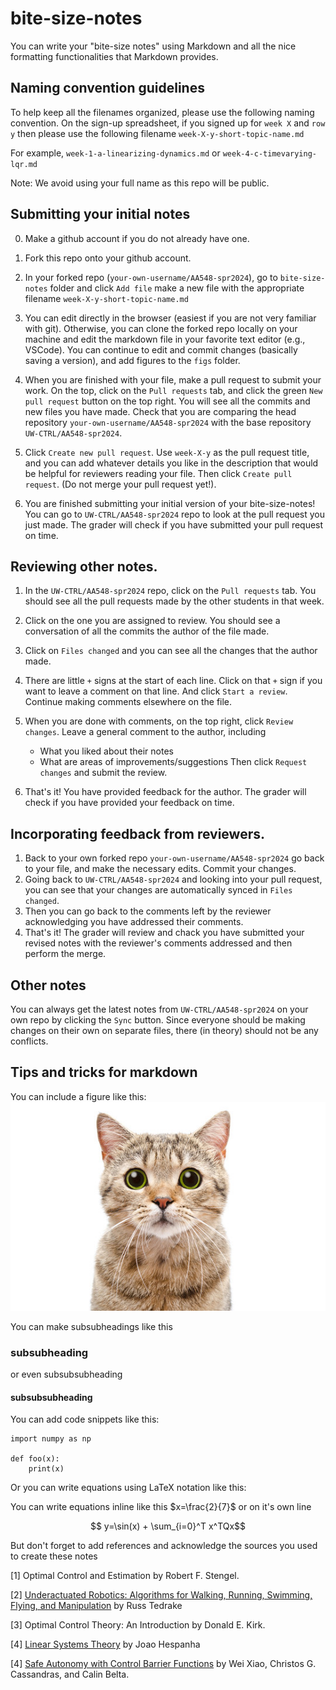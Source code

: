 # bite-size-notes

You can write your "bite-size notes" using Markdown and all the nice formatting functionalities that Markdown provides.

## Naming convention guidelines
To help keep all the filenames organized, please use the following naming convention. 
On the sign-up spreadsheet, if you signed up for `week X` and `row y` then please use the following filename `week-X-y-short-topic-name.md`

For example, `week-1-a-linearizing-dynamics.md` or `week-4-c-timevarying-lqr.md`

Note: We avoid using your full name as this repo will be public.

## Submitting your initial notes

0. Make a github account if you do not already have one. 

1.  Fork this repo onto your github account.

2. In your forked repo (`your-own-username/AA548-spr2024`), go to `bite-size-notes` folder and click `Add file` make a new file with the appropriate filename `week-X-y-short-topic-name.md`

3. You can edit directly in the browser (easiest if you are not very familiar with git). Otherwise, you can clone the forked repo locally on your machine and edit the markdown file in your favorite text editor (e.g., VSCode). You can continue to edit and commit changes (basically saving a version), and add figures to the `figs` folder.

4. When you are finished with your file, make a pull request to submit your work. On the top, click on the `Pull requests` tab, and click the green `New pull request` button on the top right. You will see all the commits and new files you have made. Check that you are comparing the head repository `your-own-username/AA548-spr2024` with the base repository `UW-CTRL/AA548-spr2024`.
   
5. Click `Create new pull request`. Use `week-X-y` as the pull request title, and you can add whatever details you like in the description that would be helpful for reviewers reading your file. Then click `Create pull request`. (Do not merge your pull request yet!).
  
6. You are finished submitting your initial version of your bite-size-notes! You can go to `UW-CTRL/AA548-spr2024` repo to look at the pull request you just made. The grader will check if you have submitted your pull request on time.


## Reviewing other notes.

1. In the `UW-CTRL/AA548-spr2024` repo, click on the `Pull requests` tab. You should see all the pull requests made by the other students in that week.

2. Click on the one you are assigned to review. You should see a conversation of all the commits the author of the file made.
   
3. Click on `Files changed` and you can see all the changes that the author made.
4. There are little `+` signs at the start of each line. Click on that `+` sign if you want to leave a comment on that line. And click `Start a review`. Continue making comments elsewhere on the file.
5. When you are done with comments, on the top right, click `Review changes`. Leave a general comment to the author, including
    - What you liked about their notes
    - What are areas of improvements/suggestions
Then click `Request changes` and submit the review.
7. That's it! You have provided feedback for the author. The grader will check if you have provided your feedback on time.

## Incorporating feedback from reviewers.

1. Back to your own forked repo `your-own-username/AA548-spr2024` go back to your file, and make the necessary edits. Commit your changes.
2. Going back to `UW-CTRL/AA548-spr2024` and looking into your pull request, you can see that your changes are automatically synced in `Files changed`.
3. Then you can go back to the comments left by the reviewer acknowledging you have addressed their comments.
4. That's it! The grader will review and chack you have submitted your revised notes with the reviewer's comments addressed and then perform the merge.

## Other notes

You can always get the latest notes from `UW-CTRL/AA548-spr2024` on your own repo by clicking the `Sync` button. Since everyone should be making changes on their own on separate files, there (in theory) should not be any conflicts.


## Tips and tricks for markdown

You can include a figure like this:
![alt text](figs/leung_cat.jpg "Title")

You can make subsubheadings like this
### subsubheading

or even subsubsubheading
#### subsubsubheading

You can add code snippets like this:
```
import numpy as np

def foo(x):
    print(x)
```

Or you can write equations using LaTeX notation like this:

You can write equations inline like this $x=\frac{2}{7}$ or on it's own line

$$ y=\sin(x) + \sum_{i=0}^T x^TQx$$

But don't forget to add references and acknowledge the sources you used to create these notes

[1] Optimal Control and Estimation by Robert F. Stengel.

[2] [Underactuated Robotics: Algorithms for Walking, Running, Swimming, Flying, and Manipulation](https://underactuated.csail.mit.edu/) by Russ Tedrake 

[3] Optimal Control Theory: An Introduction by Donald E. Kirk.

[4] [Linear Systems Theory](https://web.ece.ucsb.edu/~hespanha/linearsystems/) by Joao Hespanha

[4] [Safe Autonomy with Control Barrier Functions](https://link.springer.com/book/10.1007/978-3-031-27576-0) by Wei Xiao, Christos G. Cassandras, and Calin Belta.
